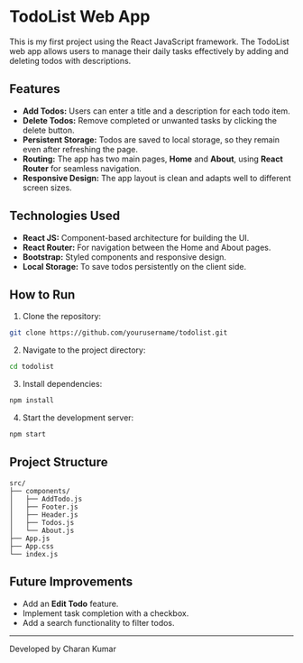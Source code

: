 # TodoList Web App

This is my first project using the React JavaScript framework. The TodoList web app allows users to manage their daily tasks effectively by adding and deleting todos with descriptions.

## Features
- **Add Todos:** Users can enter a title and a description for each todo item.
- **Delete Todos:** Remove completed or unwanted tasks by clicking the delete button.
- **Persistent Storage:** Todos are saved to local storage, so they remain even after refreshing the page.
- **Routing:** The app has two main pages, **Home** and **About**, using **React Router** for seamless navigation.
- **Responsive Design:** The app layout is clean and adapts well to different screen sizes.

## Technologies Used
- **React JS:** Component-based architecture for building the UI.
- **React Router:** For navigation between the Home and About pages.
- **Bootstrap:** Styled components and responsive design.
- **Local Storage:** To save todos persistently on the client side.

## How to Run
1. Clone the repository:
```bash
git clone https://github.com/yourusername/todolist.git
```
2. Navigate to the project directory:
```bash
cd todolist
```
3. Install dependencies:
```bash
npm install
```
4. Start the development server:
```bash
npm start
```


## Project Structure
```
src/
├── components/
│   ├── AddTodo.js
│   ├── Footer.js
│   ├── Header.js
│   ├── Todos.js
│   └── About.js
├── App.js
├── App.css
└── index.js
```

## Future Improvements
- Add an **Edit Todo** feature.
- Implement task completion with a checkbox.
- Add a search functionality to filter todos.

---
Developed by Charan Kumar

